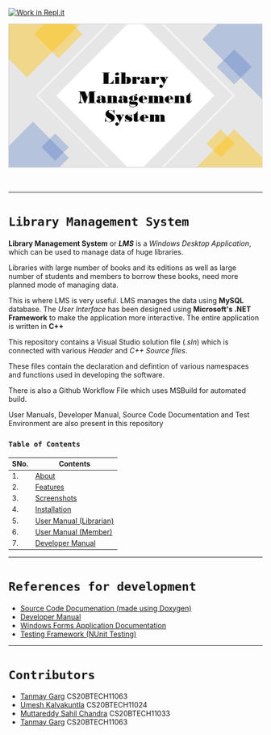 [![Work in Repl.it](https://classroom.github.com/assets/work-in-replit-14baed9a392b3a25080506f3b7b6d57f295ec2978f6f33ec97e36a161684cbe9.svg)](https://classroom.github.com/online_ide?assignment_repo_id=402078&assignment_repo_type=GroupAssignmentRepo)
<p align="center">
<img src="https://github.com/SAHIL150602/LMS-readme/blob/main/LMs%20title.PNG">
</p>    <br>

---

# `Library Management System`

**Library Management System** or **_LMS_** is a _Windows Desktop Application_, which can be used to manage data of huge libraries. 

Libraries with large number of books and its editions as well as large number of students and members to borrow these books, need more planned mode of managing data. 

This is where LMS is very useful. LMS manages the data using **MySQL** database. The _User Interface_ has been designed using **Microsoft's .NET Framework** to make the application more interactive. The entire application is written in **C++**

This repository contains a Visual Studio solution file (_.sln_) which is connected with various _Header_ and _C++ Source files_. 

These files contain the declaration and defintion of various namespaces and functions used in developing the software. 

There is also a Github Workflow File which uses MSBuild for automated build.

User Manuals, Developer Manual, Source Code Documentation and Test Environment are also present in this repository

### `Table of Contents`
| SNo. | **Contents** |
| ---  | ---------    |
| 1.   | [About](https://github.com/IITH-CS1023/cs1023-sdf-project-team-4/blob/main/docs/About.md)|
| 2.   | [Features](https://github.com/IITH-CS1023/cs1023-sdf-project-team-4/blob/main/docs/Features.md)|
| 3.   | [Screenshots](https://github.com/IITH-CS1023/cs1023-sdf-project-team-4/blob/main/docs/Screenshots.md)|
| 4.   | [Installation](https://github.com/IITH-CS1023/cs1023-sdf-project-team-4/blob/main/docs/Installation.md)|
| 5.   | [User Manual (Librarian)](https://github.com/IITH-CS1023/cs1023-sdf-project-team-4/blob/main/docs/User-Manual-(Librarian).md)|
| 6.   | [User Manual (Member)](https://github.com/IITH-CS1023/cs1023-sdf-project-team-4/blob/main/docs/User-Manual-(Member).md)|
| 7.   | [Developer Manual](https://github.com/IITH-CS1023/cs1023-sdf-project-team-4/blob/main/docs/Developer-Manual.md)|

---

# `References for development`
- [Source Code Documenation (made using Doxygen)](https://github.com/IITH-CS1023/cs1023-sdf-project-team-4/tree/main/source%20code%20docs/html)
- [Developer Manual](https://github.com/IITH-CS1023/cs1023-sdf-project-team-4/blob/main/docs/Developer-Manual.md)
- [Windows Forms Application Documentation](https://docs.microsoft.com/en-us/dotnet/desktop/winforms/windows-forms-overview?view=netframeworkdesktop-4.8)
- [Testing Framework (NUnit Testing)](https://docs.nunit.org/)

---

# `Contributors`
- [Tanmay Garg](https://www.github.com/tanmaygar) CS20BTECH11063
- [Umesh Kalvakuntla](https://www.github.com/Umesh-k26) CS20BTECH11024
- [Muttareddy Sahil Chandra](https://github.com/SAHIL150602) CS20BTECH11033
- [Tanmay Garg](https://www.github.com/tanmaygar) CS20BTECH11063

